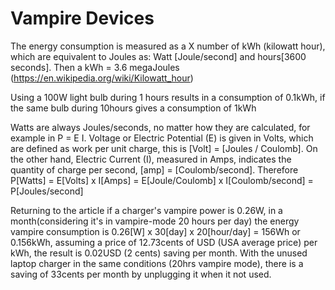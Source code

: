 

# Vampire Devices

The energy consumption is measured as a X number of kWh (kilowatt hour), which are equivalent to Joules as: Watt [Joule/second] and hours[3600 seconds]. Then a kWh = 3.6 megaJoules (https://en.wikipedia.org/wiki/Kilowatt_hour)

Using a 100W light bulb during 1 hours results in a consumption of 0.1kWh, if the same bulb during 10hours gives a consumption of 1kWh

Watts are always Joules/seconds, no matter how they are calculated, for example in P = E I.  Voltage or Electric Potential (E) is given in Volts, which are defined as work per unit charge, this is [Volt] =  [Joules / Coulomb]. On the other hand, Electric Current (I), measured in Amps, indicates the quantity of charge per second, [amp] = [Coulomb/second]. Therefore P[Watts] = E[Volts] x I[Amps] = E[Joule/Coulomb] x I[Coulomb/second] = P[Joules/second]

Returning to the article if a charger's vampire power is 0.26W, in a month(considering it's in vampire-mode 20 hours per day) the energy vampire consumption is 0.26[W] x 30[day] x 20[hour/day] =  156Wh or 0.156kWh, assuming a price of 12.73cents of USD (USA average price) per kWh, the result is 0.02USD (2 cents) saving per month. With the unused laptop charger in the same conditions (20hrs vampire mode), there is a saving of 33cents per month by unplugging it when it not used.
